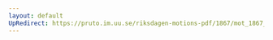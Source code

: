 ```yaml
---
layout: default
UpRedirect: https://pruto.im.uu.se/riksdagen-motions-pdf/1867/mot_1867__ak__207/mot_1867__ak__207-003.pdf
---
```

